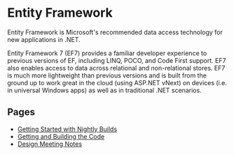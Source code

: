 # Entity Framework
Entity Framework is Microsoft's recommended data access technology for new applications in .NET. 

Entity Framework 7 (EF7) provides a familiar developer experience to previous versions of EF, including LINQ, POCO, and Code First support. EF7 also enables access to data across relational and non-relational stores. EF7 is much more lightweight than previous versions and is built from the ground up to work great in the cloud (using ASP.NET vNext) on devices (i.e. in universal Windows apps) as well as in traditional .NET scenarios.

## Pages
- [Getting Started with Nightly Builds](https://github.com/aspnet/EntityFramework/wiki/Getting-Started-with-Nightly-Builds)
- [Getting and Building the Code](https://github.com/aspnet/EntityFramework/wiki/Getting-and-Building-the-Code)
- [Design Meeting Notes](https://github.com/aspnet/EntityFramework/wiki/Entity-Framework-Design-Meeting-Notes)